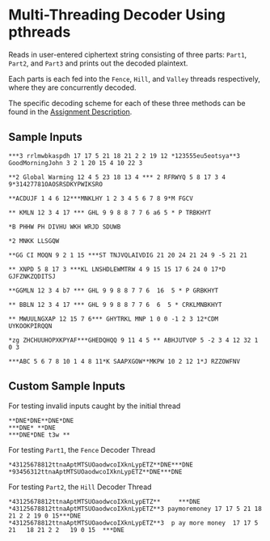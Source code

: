 # Multi-Threading Decoder Using pthreads
Reads in user-entered ciphertext string consisting of three parts: `Part1`, `Part2`, and `Part3` and prints out the decoded plaintext.

Each parts is each fed into the `Fence`, `Hill`, and `Valley` threads respectively, where they are concurrently decoded.

The specific decoding scheme for each of these three methods can be found in the [Assignment Description](./assignment_description.pdf).

## Sample Inputs
```
***3 rrlmwbkaspdh 17 17 5 21 18 21 2 2 19 12 *123555eu5eotsya**3 GoodMorningJohn 3 2 1 20 15 4 10 22 3

**2 Global Warming 12 4 5 23 18 13 4 *** 2 RFRWYQ 5 8 17 3 4 9*31427781OAOSRSDKYPWIKSRO

**ACDUJF 1 4 6 12***MNKLHY 1 2 3 4 5 6 7 8 9*M FGCV

** KMLN 12 3 4 17 *** GHL 9 9 8 8 7 7 6 a6 5 * P TRBKHYT

*B PHHW PH DIVHU WKH WRJD SDUWB

*2 MNKK LLSGQW

**GG CI MOQN 9 2 1 15 ***ST TNJVQLAIVDIG 21 20 24 21 24 9 -5 21 21

** XNPD 5 8 17 3 ***KL LNSHDLEWMTRW 4 9 15 15 17 6 24 0 17*D GJFZNKZQDITSJ

**GGMLN 12 3 4 b7 *** GHL 9 9 8 8 7 7 6  16  5 * P GRBKHYT

** BBLN 12 3 4 17 *** GHL 9 9 8 8 7 7 6  6  5 * CRKLMNBKHYT

** MWUULNGXAP 12 15 7 6*** GHYTRKL MNP 1 0 0 -1 2 3 12*CDM UYKOOKPIRQQN

*zg ZHCHUUHOPXKPYAF***GHEDQHQQ 9 11 4 5 ** ABHJUTVOP 5 -2 3 4 12 32 1 0 3

***ABC 5 6 7 8 10 1 4 8 11*K SAAPXGOW**MKPW 10 2 12 1*J RZZOWFNV
```

## Custom Sample Inputs
For testing invalid inputs caught by the initial thread
```
**DNE*DNE**DNE*DNE
***DNE* **DNE
***DNE*DNE t3w **
```
For testing `Part1`, the `Fence` Decoder Thread
```
*43125678812ttnaAptMTSUOaodwcoIXknLypETZ**DNE***DNE
*93456312ttnaAptMTSUOaodwcoIXknLypETZ**DNE***DNE
```
For testing `Part2`, the `Hill` Decoder Thread
```
*43125678812ttnaAptMTSUOaodwcoIXknLypETZ**     ***DNE
*43125678812ttnaAptMTSUOaodwcoIXknLypETZ**3 paymoremoney 17 17 5 21 18 21 2 2 19 0 15***DNE
*43125678812ttnaAptMTSUOaodwcoIXknLypETZ**3  p ay more money  17 17 5 21   18 21 2 2   19 0 15  ***DNE
```